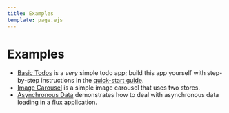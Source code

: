 ```yaml
---
title: Examples
template: page.ejs
---
```


Examples
========

* [Basic Todos](/guides/quick-start.html) is a *very* simple todo app; build this app yourself with step-by-step instructions in the [quick-start guide](/guides/quick-start.html).
* [Image Carousel](/examples/carousel/) is a simple image carousel that uses two stores.
* [Asynchronous Data](/guides/async-data.html) demonstrates how to deal with asynchronous data loading in a flux application.
